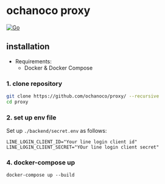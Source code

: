 # ochanoco proxy

[![Go](https://github.com/ochanoco/ochano.co-projs/actions/workflows/go.yml/badge.svg)](https://github.com/ochanoco/ochano.co-projs/actions/workflows/go.yml)

## installation

- Requirements:
  - Docker & Docker Compose

### 1. clone repository

```sh
git clone https://github.com/ochanoco/proxy/ --recursive
cd proxy
```

### 2. set up env file

Set up `./backend/secret.env` as follows:

```
LINE_LOGIN_CLIENT_ID="Your line login client id"
LINE_LOGIN_CLIENT_SECRET="YOur line login client secret"
```

### 4. docker-compose up

```
docker-compose up --build
```
